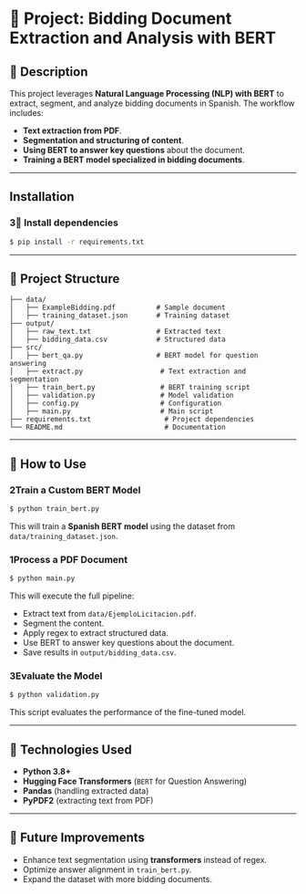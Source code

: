 # 📄 Project: Bidding Document Extraction and Analysis with BERT

## 📌 Description
This project leverages **Natural Language Processing (NLP) with BERT** to extract, segment, and analyze bidding documents in Spanish. The workflow includes:

- **Text extraction from PDF**.
- **Segmentation and structuring of content**.
- **Using BERT to answer key questions** about the document.
- **Training a BERT model specialized in bidding documents**.

---

## Installation

### **3️🚀 Install dependencies**
```bash
$ pip install -r requirements.txt
```

---

## 📂 Project Structure
```plaintext
├── data/
│   ├── ExampleBidding.pdf          # Sample document
│   ├── training_dataset.json       # Training dataset
├── output/
│   ├── raw_text.txt                # Extracted text
│   ├── bidding_data.csv            # Structured data
├── src/
│   ├── bert_qa.py                  # BERT model for question answering
│   ├── extract.py                   # Text extraction and segmentation
│   ├── train_bert.py                # BERT training script
│   ├── validation.py                # Model validation
│   ├── config.py                    # Configuration
│   ├── main.py                      # Main script
├── requirements.txt                  # Project dependencies
└── README.md                         # Documentation
```

---

## 🔧 How to Use

### **2️Train a Custom BERT Model**
```bash
$ python train_bert.py
```
This will train a **Spanish BERT model** using the dataset from `data/training_dataset.json`.

### **1️Process a PDF Document**
```bash
$ python main.py
```
This will execute the full pipeline:
- Extract text from `data/EjemploLicitacion.pdf`.
- Segment the content.
- Apply regex to extract structured data.
- Use BERT to answer key questions about the document.
- Save results in `output/bidding_data.csv`.

### **3️Evaluate the Model**
```bash
$ python validation.py
```
This script evaluates the performance of the fine-tuned model.

---

## 🧠 Technologies Used
- **Python 3.8+**
- **Hugging Face Transformers** (`BERT` for Question Answering)
- **Pandas** (handling extracted data)
- **PyPDF2** (extracting text from PDF)

---

## 📌 Future Improvements
- Enhance text segmentation using **transformers** instead of regex.
- Optimize answer alignment in `train_bert.py`.
- Expand the dataset with more bidding documents.
